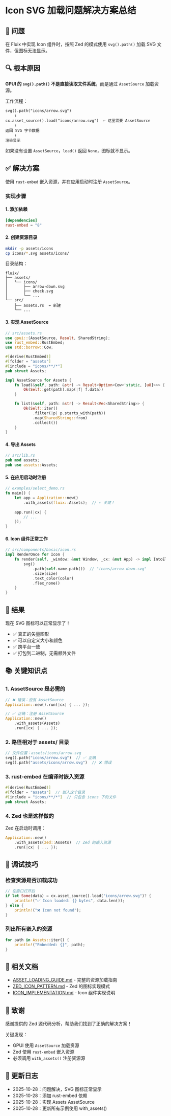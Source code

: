 # Icon SVG 加载问题解决方案总结

## 🎯 问题

在 Fluix 中实现 Icon 组件时，按照 Zed 的模式使用 `svg().path()` 加载 SVG 文件，但图标无法显示。

## 🔍 根本原因

**GPUI 的 `svg().path()` 不是直接读取文件系统**，而是通过 `AssetSource` 加载资源。

工作流程：
```
svg().path("icons/arrow.svg")
    ↓
cx.asset_source().load("icons/arrow.svg")  ← 这里需要 AssetSource
    ↓
返回 SVG 字节数据
    ↓
渲染显示
```

如果没有设置 `AssetSource`，`load()` 返回 `None`，图标就不显示。

## ✅ 解决方案

使用 `rust-embed` 嵌入资源，并在应用启动时注册 `AssetSource`。

### 实现步骤

#### 1. 添加依赖

```toml
[dependencies]
rust-embed = "8"
```

#### 2. 创建资源目录

```bash
mkdir -p assets/icons
cp icons/*.svg assets/icons/
```

目录结构：
```
fluix/
├── assets/
│   └── icons/
│       ├── arrow-down.svg
│       ├── check.svg
│       └── ...
└── src/
    ├── assets.rs  ← 新建
    └── ...
```

#### 3. 实现 AssetSource

```rust
// src/assets.rs
use gpui::{AssetSource, Result, SharedString};
use rust_embed::RustEmbed;
use std::borrow::Cow;

#[derive(RustEmbed)]
#[folder = "assets"]
#[include = "icons/**/*"]
pub struct Assets;

impl AssetSource for Assets {
    fn load(&self, path: &str) -> Result<Option<Cow<'static, [u8]>>> {
        Ok(Self::get(path).map(|f| f.data))
    }

    fn list(&self, path: &str) -> Result<Vec<SharedString>> {
        Ok(Self::iter()
            .filter(|p| p.starts_with(path))
            .map(SharedString::from)
            .collect())
    }
}
```

#### 4. 导出 Assets

```rust
// src/lib.rs
pub mod assets;
pub use assets::Assets;
```

#### 5. 在应用启动时注册

```rust
// examples/select_demo.rs
fn main() {
    let app = Application::new()
        .with_assets(fluix::Assets);  // ← 关键！
    
    app.run(|cx| {
        // ...
    });
}
```

#### 6. Icon 组件正常工作

```rust
// src/components/basic/icon.rs
impl RenderOnce for Icon {
    fn render(self, _window: &mut Window, _cx: &mut App) -> impl IntoElement {
        svg()
            .path(self.name.path())  // "icons/arrow-down.svg"
            .size(size)
            .text_color(color)
            .flex_none()
    }
}
```

## 🎉 结果

现在 SVG 图标可以正常显示了！

- ✅ 真正的矢量图形
- ✅ 可以自定义大小和颜色
- ✅ 跨平台一致
- ✅ 打包到二进制，无需额外文件

## 📚 关键知识点

### 1. AssetSource 是必需的

```rust
// ❌ 错误：没有 AssetSource
Application::new().run(|cx| { ... });

// ✅ 正确：注册 AssetSource
Application::new()
    .with_assets(Assets)
    .run(|cx| { ... });
```

### 2. 路径相对于 assets/ 目录

```rust
// 文件位置：assets/icons/arrow.svg
svg().path("icons/arrow.svg")  // ✅ 正确
svg().path("assets/icons/arrow.svg")  // ❌ 错误
```

### 3. rust-embed 在编译时嵌入资源

```rust
#[derive(RustEmbed)]
#[folder = "assets"]  // 嵌入这个目录
#[include = "icons/**/*"]  // 只包含 icons 下的文件
pub struct Assets;
```

### 4. Zed 也是这样做的

Zed 在启动时调用：
```rust
Application::new()
    .with_assets(zed::Assets)  // Zed 的嵌入资源
    .run(|cx| { ... });
```

## 🔧 调试技巧

### 检查资源是否加载成功

```rust
// 在窗口打开后
if let Some(data) = cx.asset_source().load("icons/arrow.svg")? {
    println!("✅ Icon loaded: {} bytes", data.len());
} else {
    println!("❌ Icon not found");
}
```

### 列出所有嵌入的资源

```rust
for path in Assets::iter() {
    println!("Embedded: {}", path);
}
```

## 📖 相关文档

- [ASSET_LOADING_GUIDE.md](./ASSET_LOADING_GUIDE.md) - 完整的资源加载指南
- [ZED_ICON_PATTERN.md](./ZED_ICON_PATTERN.md) - Zed 的图标实现模式
- [ICON_IMPLEMENTATION.md](./ICON_IMPLEMENTATION.md) - Icon 组件实现说明

## 🙏 致谢

感谢提供的 Zed 源代码分析，帮助我们找到了正确的解决方案！

关键发现：
- GPUI 使用 `AssetSource` 加载资源
- Zed 使用 `rust-embed` 嵌入资源
- 必须调用 `with_assets()` 注册资源源

## 📝 更新日志

- 2025-10-28：问题解决，SVG 图标正常显示
- 2025-10-28：添加 rust-embed 依赖
- 2025-10-28：实现 Assets AssetSource
- 2025-10-28：更新所有示例使用 with_assets()

